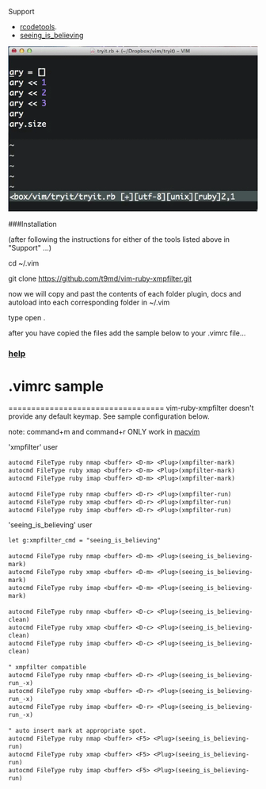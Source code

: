 Support
* [rcodetools](http://rubygems.org/gems/rcodetools).
* [seeing_is_believing](https://github.com/JoshCheek/seeing_is_believing)

![Example](https://github.com/t9md/t9md/blob/master/img/vim-ruby-xmpfilter_anime.gif?raw=true)

###Installation

(after following the instructions for either of the tools listed above in "Support" ...)

cd ~/.vim

git clone https://github.com/t9md/vim-ruby-xmpfilter.git

now we will copy and past the contents of each folder plugin, docs and autoload into each corresponding folder in ~/.vim

type open .

after you have copied the files add the sample below to your .vimrc file...

### [help](https://github.com/t9md/vim-ruby-xmpfilter/blob/master/doc/xmpfilter.txt)

# .vimrc sample
==================================
vim-ruby-xmpfilter doesn't provide any default keymap.
See sample configuration below.

note: command+m <D-m> and command+r <D-r> ONLY work in [macvim](https://code.google.com/p/macvim/)

'xmpfilter' user

    autocmd FileType ruby nmap <buffer> <D-m> <Plug>(xmpfilter-mark)
    autocmd FileType ruby xmap <buffer> <D-m> <Plug>(xmpfilter-mark)
    autocmd FileType ruby imap <buffer> <D-m> <Plug>(xmpfilter-mark)

    autocmd FileType ruby nmap <buffer> <D-r> <Plug>(xmpfilter-run)
    autocmd FileType ruby xmap <buffer> <D-r> <Plug>(xmpfilter-run)
    autocmd FileType ruby imap <buffer> <D-r> <Plug>(xmpfilter-run)

'seeing_is_believing' user

    let g:xmpfilter_cmd = "seeing_is_believing"

    autocmd FileType ruby nmap <buffer> <D-m> <Plug>(seeing_is_believing-mark)
    autocmd FileType ruby xmap <buffer> <D-m> <Plug>(seeing_is_believing-mark)
    autocmd FileType ruby imap <buffer> <D-m> <Plug>(seeing_is_believing-mark)

    autocmd FileType ruby nmap <buffer> <D-c> <Plug>(seeing_is_believing-clean)
    autocmd FileType ruby xmap <buffer> <D-c> <Plug>(seeing_is_believing-clean)
    autocmd FileType ruby imap <buffer> <D-c> <Plug>(seeing_is_believing-clean)

    " xmpfilter compatible
    autocmd FileType ruby nmap <buffer> <D-r> <Plug>(seeing_is_believing-run_-x)
    autocmd FileType ruby xmap <buffer> <D-r> <Plug>(seeing_is_believing-run_-x)
    autocmd FileType ruby imap <buffer> <D-r> <Plug>(seeing_is_believing-run_-x)

    " auto insert mark at appropriate spot.
    autocmd FileType ruby nmap <buffer> <F5> <Plug>(seeing_is_believing-run)
    autocmd FileType ruby xmap <buffer> <F5> <Plug>(seeing_is_believing-run)
    autocmd FileType ruby imap <buffer> <F5> <Plug>(seeing_is_believing-run)
